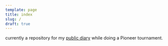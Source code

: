 ```yaml
---
template: page
title: index
slug: /
draft: true
---
```

currently a repository for my [public diary](pioneer) while doing a Pioneer tournament.
